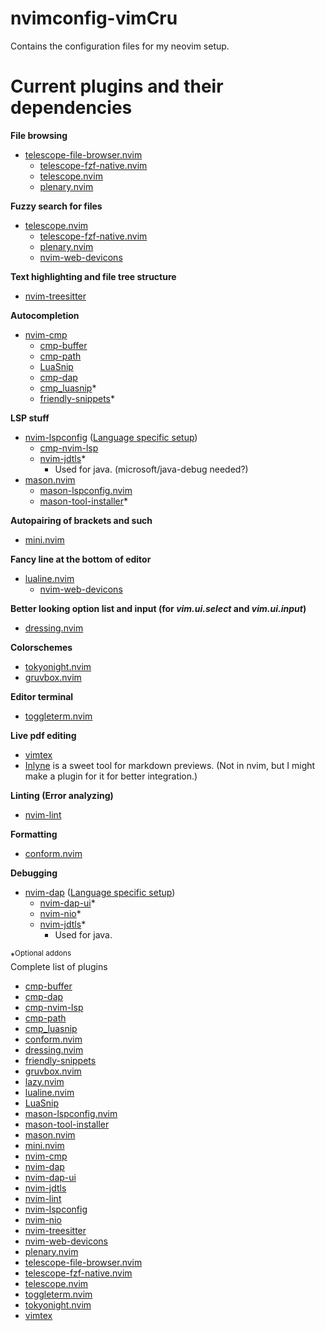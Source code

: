 # nvimconfig-vimCru

Contains the configuration files for my neovim setup.

# Current plugins and their dependencies

**File browsing**
- [telescope-file-browser.nvim](https://github.com/nvim-telescope/telescope-file-browser.nvim)
  - [telescope-fzf-native.nvim](https://github.com/nvim-telescope/telescope-fzf-native.nvim)
  - [telescope.nvim](https://github.com/nvim-telescope/telescope.nvim)
  - [plenary.nvim](https://github.com/nvim-lua/plenary.nvim)

**Fuzzy search for files**
- [telescope.nvim](https://github.com/nvim-telescope/telescope.nvim)
  - [telescope-fzf-native.nvim](https://github.com/nvim-telescope/telescope-fzf-native.nvim)
  - [plenary.nvim](https://github.com/nvim-lua/plenary.nvim)
  - [nvim-web-devicons](https://github.com/nvim-tree/nvim-web-devicons)

**Text highlighting and file tree structure**
- [nvim-treesitter](https://github.com/nvim-treesitter/nvim-treesitter)

**Autocompletion**
- [nvim-cmp](https://github.com/hrsh7th/nvim-cmp)
  - [cmp-buffer](https://github.com/hrsh7th/cmp-buffer)
  - [cmp-path](https://github.com/hrsh7th/cmp-path)
  - [LuaSnip](https://github.com/L3MON4D3/LuaSnip)
  - [cmp-dap](https://github.com/rcarriga/cmp-dap)
  - [cmp_luasnip](https://github.com/saadparwaiz1/cmp_luasnip)*
  - [friendly-snippets](https://github.com/rafamadriz/friendly-snippets)*

**LSP stuff**
- [nvim-lspconfig](https://github.com/neovim/nvim-lspconfig) ([Language specific setup](https://github.com/neovim/nvim-lspconfig/blob/master/doc/server_configurations.md))
  - [cmp-nvim-lsp](https://github.com/hrsh7th/cmp-nvim-lsp)
  - [nvim-jdtls](https://github.com/mfussenegger/nvim-jdtls)*
    - Used for java. (microsoft/java-debug needed?)
- [mason.nvim](https://github.com/williamboman/mason.nvim)
  - [mason-lspconfig.nvim](https://github.com/williamboman/mason-lspconfig.nvim)
  - [mason-tool-installer](https://github.com/WhoIsSethDaniel/mason-tool-installer.nvim)*

**Autopairing of brackets and such**
- [mini.nvim](https://github.com/echasnovski/mini.nvim)

**Fancy line at the bottom of editor**
- [lualine.nvim](https://github.com/nvim-lualine/lualine.nvim)
  - [nvim-web-devicons](https://github.com/nvim-tree/nvim-web-devicons)

**Better looking option list and input (for ***vim.ui.select*** and ***vim.ui.input***)**
- [dressing.nvim](https://github.com/stevearc/dressing.nvim)

**Colorschemes**
- [tokyonight.nvim](https://github.com/folke/tokyonight.nvim)
- [gruvbox.nvim](https://github.com/ellisonleao/gruvbox.nvim)

**Editor terminal**
- [toggleterm.nvim](https://github.com/akinsho/toggleterm.nvim)

**Live pdf editing**
- [vimtex](https://github.com/lervag/vimtex)
- [Inlyne](https://github.com/Inlyne-Project/inlyne) is a sweet tool for markdown previews. (Not in nvim, but I might make a plugin for it for better integration.)

**Linting (Error analyzing)**
- [nvim-lint](https://github.com/mfussenegger/nvim-lint)

**Formatting**
- [conform.nvim](https://github.com/stevearc/conform.nvim)

**Debugging**
- [nvim-dap](https://github.com/mfussenegger/nvim-dap) ([Language specific setup](https://github.com/mfussenegger/nvim-dap/wiki/Debug-Adapter-installation))
  - [nvim-dap-ui](https://github.com/rcarriga/nvim-dap-ui)*
  - [nvim-nio](https://github.com/nvim-neotest/nvim-nio)*
  - [nvim-jdtls](https://github.com/mfussenegger/nvim-jdtls)*
    - Used for java.


\*<sup>Optional addons</sup>    
Complete list of plugins
- [cmp-buffer](https://github.com/hrsh7th/cmp-buffer)
- [cmp-dap](https://github.com/rcarriga/cmp-dap)
- [cmp-nvim-lsp](https://github.com/hrsh7th/cmp-nvim-lsp)
- [cmp-path](https://github.com/hrsh7th/cmp-path)
- [cmp_luasnip](https://github.com/saadparwaiz1/cmp_luasnip)
- [conform.nvim](https://github.com/stevearc/conform.nvim)
- [dressing.nvim](https://github.com/stevearc/dressing.nvim)
- [friendly-snippets](https://github.com/rafamadriz/friendly-snippets)
- [gruvbox.nvim](https://github.com/ellisonleao/gruvbox.nvim)
- [lazy.nvim](https://github.com/folke/lazy.nvim)
- [lualine.nvim](https://github.com/nvim-lualine/lualine.nvim)
- [LuaSnip](https://github.com/L3MON4D3/LuaSnip)
- [mason-lspconfig.nvim](https://github.com/williamboman/mason-lspconfig.nvim)
- [mason-tool-installer](https://github.com/WhoIsSethDaniel/mason-tool-installer.nvim)
- [mason.nvim](https://github.com/williamboman/mason.nvim)
- [mini.nvim](https://github.com/echasnovski/mini.nvim)
- [nvim-cmp](https://github.com/hrsh7th/nvim-cmp)
- [nvim-dap](https://github.com/mfussenegger/nvim-dap)
- [nvim-dap-ui](https://github.com/rcarriga/nvim-dap-ui)
- [nvim-jdtls](https://github.com/mfussenegger/nvim-jdtls)
- [nvim-lint](https://github.com/mfussenegger/nvim-lint)
- [nvim-lspconfig](https://github.com/neovim/nvim-lspconfig)
- [nvim-nio](https://github.com/nvim-neotest/nvim-nio)
- [nvim-treesitter](https://github.com/nvim-treesitter/nvim-treesitter)
- [nvim-web-devicons](https://github.com/nvim-tree/nvim-web-devicons)
- [plenary.nvim](https://github.com/nvim-lua/plenary.nvim)
- [telescope-file-browser.nvim](https://github.com/nvim-telescope/telescope-file-browser.nvim)
- [telescope-fzf-native.nvim](https://github.com/nvim-telescope/telescope-fzf-native.nvim)
- [telescope.nvim](https://github.com/nvim-telescope/telescope.nvim)
- [toggleterm.nvim](https://github.com/akinsho/toggleterm.nvim)
- [tokyonight.nvim](https://github.com/folke/tokyonight.nvim)
- [vimtex](https://github.com/lervag/vimtex)

